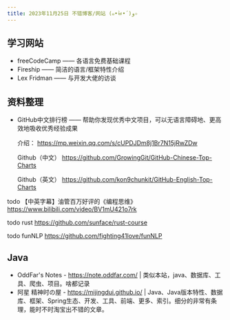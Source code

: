 ```yaml
---
title: 2023年11月25日 不错博客/网站 (๑•̀ㅂ•́)و✧
---
```


## 学习网站

+ freeCodeCamp —— 各语言免费基础课程
+ Fireship —— 简洁的语言/框架特性介绍
+ Lex Fridman —— 与开发大佬的访谈

## 资料整理

+ GitHub中文排行榜 —— 帮助你发现优秀中文项目，可以无语言障碍地、更高效地吸收优秀经验成果

    介绍： <https://mp.weixin.qq.com/s/cUPDJDm8j1Br7N15jRwZDw>

    Github（中文） <https://github.com/GrowingGit/GitHub-Chinese-Top-Charts>

    Github（英文） <https://github.com/kon9chunkit/GitHub-English-Top-Charts>

todo 【中英字幕】油管百万好评的《编程思维》 https://www.bilibili.com/video/BV1mU421o7rk

todo rust https://github.com/sunface/rust-course

todo funNLP https://github.com/fighting41love/funNLP

## Java

+ OddFar's Notes - <https://note.oddfar.com/> | 类似本站，java、数据库、工具、爬虫、项目。啥都记录
+ 阿星 精神时の屋 - <https://mijingdui.github.io/> | Java、Java版本特性、数据库、框架、Spring生态、开发、工具、前端、更多、索引。细分的非常有条理，能时不时淘宝出不错的文章。
